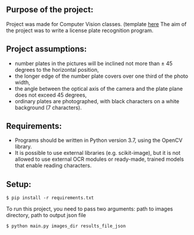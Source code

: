 
## Purpose of the project:
Project was made for Computer Vision classes. (template [here](https://github.com/PUTvision/ImageProcessingCourse/tree/master/project_template_2020)
The aim of the project was to write a license plate recognition program.

## Project assumptions:
* number plates in the pictures will be inclined not more than ± 45 degrees to the horizontal position,
* the longer edge of the number plate covers over one third of the photo width,
* the angle between the optical axis of the camera and the plate plane does not exceed 45 degrees,
* ordinary plates are photographed, with black characters on a white background (7 characters).

## Requirements:
* Programs should be written in Python version 3.7, using the OpenCV library.
* It is possible to use external libraries (e.g. scikit-image), but it is not allowed to use external OCR modules or ready-made, trained models that enable reading characters.

## Setup:
```
$ pip install -r requirements.txt
```
To run this project, you need to pass two arguments:
path to images directory,
path to output json file
```
$ python main.py images_dir results_file_json
```
